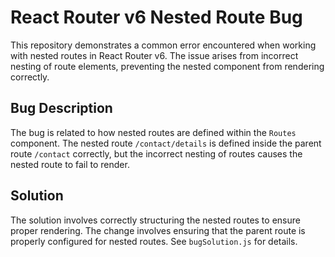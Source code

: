 # React Router v6 Nested Route Bug

This repository demonstrates a common error encountered when working with nested routes in React Router v6. The issue arises from incorrect nesting of route elements, preventing the nested component from rendering correctly.

## Bug Description
The bug is related to how nested routes are defined within the `Routes` component.  The nested route `/contact/details` is defined inside the parent route `/contact` correctly, but the incorrect nesting of routes causes the nested route to fail to render.

## Solution
The solution involves correctly structuring the nested routes to ensure proper rendering.  The change involves ensuring that the parent route is properly configured for nested routes.  See `bugSolution.js` for details.
